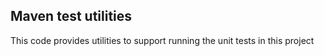 ## Maven test utilities

This code provides utilities to support running the unit tests in this project